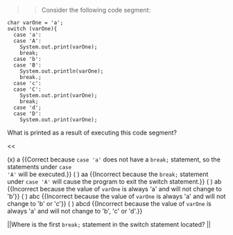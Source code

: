 >>Consider the following code segment:
<pre><code>char varOne = 'a';
switch (varOne){
  case 'a':
  case 'A':
    System.out.print(varOne);
    break;
  case 'b':
  case 'B':
    System.out.println(varOne);
    break.;
  case 'c':
  case 'C':
    System.out.print(varOne);
    break;
  case 'd';
  case 'D':
    System.out.print(varOne);
</code></pre>
<p>What is printed as a result of executing this code segment?</p> <<

(x) a {{Correct because <code>case 'a'</code> does not have a <code>break;</code> statement, so the statements under <code>case 'A'</code> will be executed.}}
( ) aa {{Incorrect because the <code>break;</code> statement under <code>case 'A'</code> will cause the program to exit the switch statement.}}
( ) ab {{Incorrect because the value of <code>varOne</code> is always 'a' and will not change to 'b'}}
( ) abc {{Incorrect because the value of <code>varOne</code> is always 'a' and will not change to 'b' or 'c'}}
( ) abcd {{Incorrect because the value of <code>varOne</code> is always 'a' and will not change to 'b', 'c' or 'd'.}}

||Where is the first <code>break;</code> statement in the switch statement located? ||